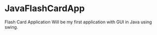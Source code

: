 # JavaFlashCardApp
Flash Card Application
Will be my first application with GUI in Java using swing.
